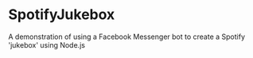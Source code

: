 # SpotifyJukebox
A demonstration of using a Facebook Messenger bot to create a Spotify 'jukebox' using Node.js
